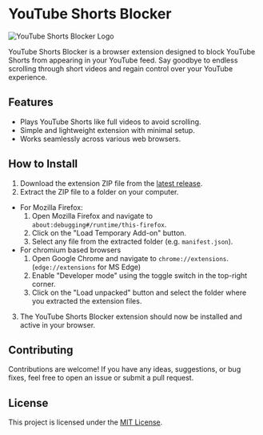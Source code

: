 # YouTube Shorts Blocker

![YouTube Shorts Blocker Logo](assets/logo1.png)

YouTube Shorts Blocker is a browser extension designed to block YouTube Shorts from appearing in your YouTube feed.
Say goodbye to endless scrolling through short videos and regain control over your YouTube experience.

## Features

- Plays YouTube Shorts like full videos to avoid scrolling.
- Simple and lightweight extension with minimal setup.
- Works seamlessly across various web browsers.

## How to Install

1. Download the extension ZIP file from the [latest release](https://github.com/sumanbmondal/youtube-shorts-blocker/releases/latest).
2. Extract the ZIP file to a folder on your computer.
- For Mozilla Firefox:
  1. Open Mozilla Firefox and navigate to `about:debugging#/runtime/this-firefox`.
  2. Click on the "Load Temporary Add-on" button.
  3. Select any file from the extracted folder (e.g. `manifest.json`).
- For chromium based browsers
  1. Open Google Chrome and navigate to `chrome://extensions`. (`edge://extensions` for MS Edge)
  2. Enable "Developer mode" using the toggle switch in the top-right corner.
  3. Click on the "Load unpacked" button and select the folder where you extracted the extension files.
3. The YouTube Shorts Blocker extension should now be installed and active in your browser.

## Contributing

Contributions are welcome!
If you have any ideas, suggestions, or bug fixes, feel free to open an issue or submit a pull request.

## License

This project is licensed under the [MIT License](LICENSE).
